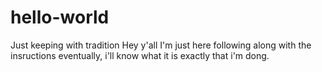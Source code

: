 # hello-world
Just keeping with tradition
Hey y'all
I'm just here following along with the insructions
eventually, i'll know what it is exactly that i'm dong.

